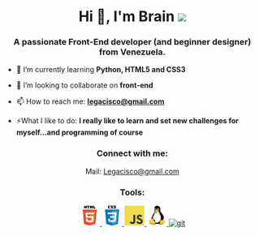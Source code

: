 <h1 align="center">Hi 👋, I'm Brain <img height="40" src="https://emoji.gg/assets/emoji/7333-parrotdance.gif"></h1>
<h3 align="center">A passionate Front-End developer (and beginner designer) from Venezuela.</h3>

- 🌱 I’m currently learning **Python, HTML5 and CSS3**

- 👯 I’m looking to collaborate on **front-end**

- 📫 How to reach me: **legacisco@gmail.com**

- ⚡What I like to do: **I really like to learn and set new challenges for myself...and programming of course**

<h3 align="center">Connect with me:</h3>
<div align="center">

Mail: Legacisco@gmail.com

</div>

<h3 align="center"> Tools:</h3>

<p align="center"> 
  <a href="https://www.w3.org/html/" target="_blank"> 
    <img src="https://raw.githubusercontent.com/devicons/devicon/master/icons/html5/html5-original-wordmark.svg" alt="html5" width="40" height="40"/> 
  </a>
  <a href="https://www.w3schools.com/css/" target="_blank"> 
    <img src="https://raw.githubusercontent.com/devicons/devicon/master/icons/css3/css3-original-wordmark.svg" alt="css3" width="40" height="40"/> 
  </a> 
  <a href="https://developer.mozilla.org/en-US/docs/Web/JavaScript" target="_blank"> 
    <img src="https://raw.githubusercontent.com/devicons/devicon/master/icons/javascript/javascript-original.svg" alt="javascript" width="40" height="40"/> 
  </a> 
  <a href="https://www.linux.org/" target="_blank"> 
    <img src="https://raw.githubusercontent.com/devicons/devicon/master/icons/linux/linux-original.svg" alt="linux" width="40" height="40"/> 
  </a> 
  <a href="https://git-scm.com/" target="_blank"> 
    <img src="https://www.vectorlogo.zone/logos/git-scm/git-scm-icon.svg" alt="git" width="40" height="40"/> 
  </a>
</p>
